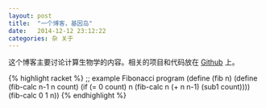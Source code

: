 ```yaml
---
layout: post
title:  "一个博客，基因岛"
date:   2014-12-12 23:12:22
categories: 杂 关于
---
```


这个博客主要讨论计算生物学的内容。相关的项目和代码放在 [Github][github] 上。

{% highlight racket %}
;; example Fibonacci program
(define (fib n)
  (define (fib-calc n-1 n count)
    (if (= 0 count)
        n
        (fib-calc n (+ n n-1) (sub1 count))))
  (fib-calc 0 1 n))
{% endhighlight %}

[github]: http://github.com/unionx
